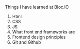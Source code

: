 Things I have learned at Bloc.IO
1. Html
2. CSS
3. JS
4. What front end frameworks are
5. Frontend design principles
6. Git and Github

